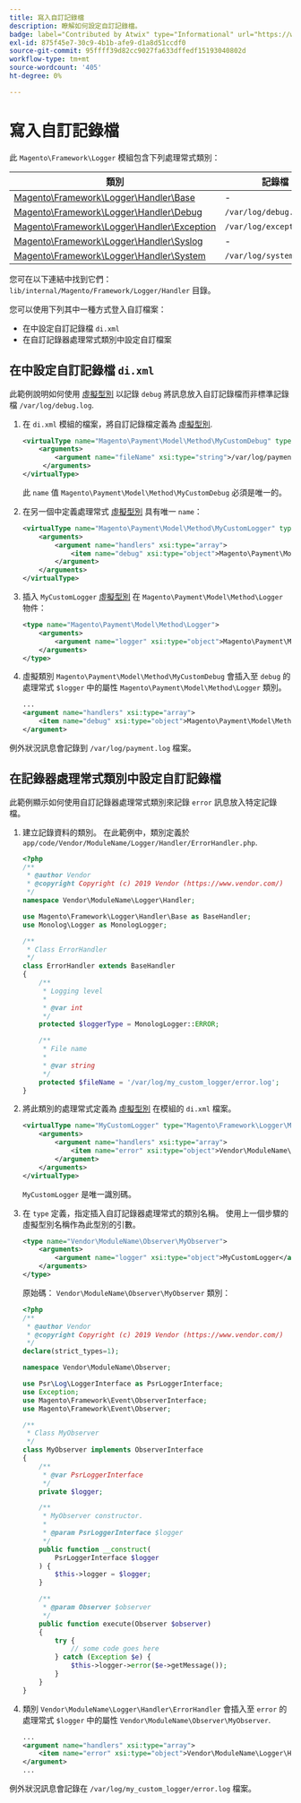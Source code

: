```yaml
---
title: 寫入自訂記錄檔
description: 瞭解如何設定自訂記錄檔。
badge: label="Contributed by Atwix" type="Informational" url="https://www.atwix.com/" tooltip="Atwix"
exl-id: 875f45e7-30c9-4b1b-afe9-d1a8d51ccdf0
source-git-commit: 95ffff39d82cc9027fa633dffedf15193040802d
workflow-type: tm+mt
source-wordcount: '405'
ht-degree: 0%

---
```


# 寫入自訂記錄檔

此 `Magento\Framework\Logger` 模組包含下列處理常式類別：

| 類別 | 記錄檔 |
| ----- | -------- |
| [Magento\Framework\Logger\Handler\Base][base] | - |
| [Magento\Framework\Logger\Handler\Debug][debug] | `/var/log/debug.log` |
| [Magento\Framework\Logger\Handler\Exception][exception] | `/var/log/exception.log` |
| [Magento\Framework\Logger\Handler\Syslog][syslog] | - |
| [Magento\Framework\Logger\Handler\System][system] | `/var/log/system.log` |

您可在以下連結中找到它們： `lib/internal/Magento/Framework/Logger/Handler` 目錄。

您可以使用下列其中一種方式登入自訂檔案：

- 在中設定自訂記錄檔 `di.xml`
- 在自訂記錄器處理常式類別中設定自訂檔案

## 在中設定自訂記錄檔 `di.xml`

此範例說明如何使用 [虛擬型別](https://developer.adobe.com/commerce/php/development/build/dependency-injection-file/#virtual-types) 以記錄 `debug` 將訊息放入自訂記錄檔而非標準記錄檔 `/var/log/debug.log`.

1. 在 `di.xml` 模組的檔案，將自訂記錄檔定義為 [虛擬型別](https://developer.adobe.com/commerce/php/development/build/dependency-injection-file/#virtual-types).

   ```xml
   <virtualType name="Magento\Payment\Model\Method\MyCustomDebug" type="Magento\Framework\Logger\Handler\Base">
       <arguments>
           <argument name="fileName" xsi:type="string">/var/log/payment.log</argument>
        </arguments>
   </virtualType>
   ```

   此 `name` 值 `Magento\Payment\Model\Method\MyCustomDebug` 必須是唯一的。

1. 在另一個中定義處理常式 [虛擬型別](https://developer.adobe.com/commerce/php/development/build/dependency-injection-file/#virtual-types) 具有唯一 `name`：

   ```xml
   <virtualType name="Magento\Payment\Model\Method\MyCustomLogger" type="Magento\Framework\Logger\Monolog">
       <arguments>
           <argument name="handlers" xsi:type="array">
               <item name="debug" xsi:type="object">Magento\Payment\Model\Method\MyCustomDebug</item>
           </argument>
       </arguments>
   </virtualType>
   ```

1. 插入 `MyCustomLogger` [虛擬型別](https://developer.adobe.com/commerce/php/development/build/dependency-injection-file/#virtual-types) 在 `Magento\Payment\Model\Method\Logger` 物件：

   ```xml
   <type name="Magento\Payment\Model\Method\Logger">
       <arguments>
           <argument name="logger" xsi:type="object">Magento\Payment\Model\Method\MyCustomLogger</argument>
       </arguments>
   </type>
   ```

1. 虛擬類別 `Magento\Payment\Model\Method\MyCustomDebug` 會插入至 `debug` 的處理常式 `$logger` 中的屬性 `Magento\Payment\Model\Method\Logger` 類別。

   ```xml
   ...
   <argument name="handlers" xsi:type="array">
       <item name="debug" xsi:type="object">Magento\Payment\Model\Method\MyCustomDebug</item>
   </argument>
   ```

例外狀況訊息會記錄到 `/var/log/payment.log` 檔案。

## 在記錄器處理常式類別中設定自訂記錄檔

此範例顯示如何使用自訂記錄器處理常式類別來記錄 `error` 訊息放入特定記錄檔。

1. 建立記錄資料的類別。 在此範例中，類別定義於 `app/code/Vendor/ModuleName/Logger/Handler/ErrorHandler.php`.

   ```php
   <?php
   /**
    * @author Vendor
    * @copyright Copyright (c) 2019 Vendor (https://www.vendor.com/)
    */
   namespace Vendor\ModuleName\Logger\Handler;
   
   use Magento\Framework\Logger\Handler\Base as BaseHandler;
   use Monolog\Logger as MonologLogger;
   
   /**
    * Class ErrorHandler
    */
   class ErrorHandler extends BaseHandler
   {
       /**
        * Logging level
        *
        * @var int
        */
       protected $loggerType = MonologLogger::ERROR;
   
       /**
        * File name
        *
        * @var string
        */
       protected $fileName = '/var/log/my_custom_logger/error.log';
   }
   ```

1. 將此類別的處理常式定義為 [虛擬型別](https://developer.adobe.com/commerce/php/development/build/dependency-injection-file/#virtual-types) 在模組的 `di.xml` 檔案。

   ```xml
   <virtualType name="MyCustomLogger" type="Magento\Framework\Logger\Monolog">
       <arguments>
           <argument name="handlers" xsi:type="array">
               <item name="error" xsi:type="object">Vendor\ModuleName\Logger\Handler\ErrorHandler</item>
           </argument>
       </arguments>
   </virtualType>
   ```

   `MyCustomLogger` 是唯一識別碼。

1. 在 `type` 定義，指定插入自訂記錄器處理常式的類別名稱。 使用上一個步驟的虛擬型別名稱作為此型別的引數。

   ```xml
   <type name="Vendor\ModuleName\Observer\MyObserver">
       <arguments>
           <argument name="logger" xsi:type="object">MyCustomLogger</argument>
       </arguments>
   </type>
   ```

   原始碼： `Vendor\ModuleName\Observer\MyObserver` 類別：

   ```php
   <?php
   /**
    * @author Vendor
    * @copyright Copyright (c) 2019 Vendor (https://www.vendor.com/)
    */
   declare(strict_types=1);
   
   namespace Vendor\ModuleName\Observer;
   
   use Psr\Log\LoggerInterface as PsrLoggerInterface;
   use Exception;
   use Magento\Framework\Event\ObserverInterface;
   use Magento\Framework\Event\Observer;
   
   /**
    * Class MyObserver
    */
   class MyObserver implements ObserverInterface
   {
       /**
        * @var PsrLoggerInterface
        */
       private $logger;
   
       /**
        * MyObserver constructor.
        *
        * @param PsrLoggerInterface $logger
        */
       public function __construct(
           PsrLoggerInterface $logger
       ) {
           $this->logger = $logger;
       }
   
       /**
        * @param Observer $observer
        */
       public function execute(Observer $observer)
       {
           try {
               // some code goes here
           } catch (Exception $e) {
               $this->logger->error($e->getMessage());
           }
       }
   }
   ```

1. 類別 `Vendor\ModuleName\Logger\Handler\ErrorHandler` 會插入至 `error` 的處理常式 `$logger` 中的屬性 `Vendor\ModuleName\Observer\MyObserver`.

   ```xml
   ...
   <argument name="handlers" xsi:type="array">
       <item name="error" xsi:type="object">Vendor\ModuleName\Logger\Handler\ErrorHandler</item>
   </argument>
   ...
   ```

例外狀況訊息會記錄在 `/var/log/my_custom_logger/error.log` 檔案。

<!-- link definitions -->

[base]: https://github.com/magento/magento2/blob/2.4/lib/internal/Magento/Framework/Logger/Handler/Base.php
[debug]: https://github.com/magento/magento2/blob/2.4/lib/internal/Magento/Framework/Logger/Handler/Debug.php
[exception]: https://github.com/magento/magento2/blob/2.4/lib/internal/Magento/Framework/Logger/Handler/Exception.php
[syslog]: https://github.com/magento/magento2/blob/2.4/lib/internal/Magento/Framework/Logger/Handler/Syslog.php
[system]: https://github.com/magento/magento2/blob/2.4/lib/internal/Magento/Framework/Logger/Handler/System.php

